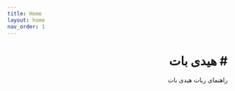 ```yaml
---
title: Home
layout: home
nav_order: 1
---
```

<h1 dir="rtl">
# هیدی بات
</h1>
<p dir="rtl">
راهنمای ربات هیدی بات
</p>
